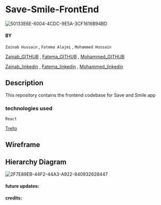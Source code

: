 # Save-Smile-FrontEnd

![50133E6E-6004-4CDC-9E5A-3CF1616B94BD](https://github.com/ZainabHussain20/Save-and-Smile-/assets/121151845/1cdc7efd-3be1-4db6-a7e2-2555f290466a)

#### BY
`Zainab Hussain` , `Fatema Alajmi` , `Mohammed Hussain`


[Zainab_GITHUB](https://github.com/ZainabHussain20) , [Fatema_GITHUB](https://github.com/fatemaajmi) , [Mohammed_GITHUB](https://github.com/MohdHusain2000)



[Zainab_linkedin](https://www.linkedin.com/in/zainab-hussain-350643310/) , [Fatema_linkedin](https://github.com/fatemaajmi) , [Mohammed_linkedin](https://github.com/fatemaajmi)

## Description
This repository contains the frontend codebase for Save and Smile app 

### technologies used
`React `

[Trello](https://trello.com/b/K10bdZfI/save-and-smile) 
## Wireframe
## Hierarchy Diagram

![2F7E89EB-44F2-44A3-A922-840932628447](https://github.com/ZainabHussain20/Save-and-Smile-/assets/121151845/fd9ad86d-be14-4bf9-b67c-a4cee872b645)

#### future updates:

#### credits:

